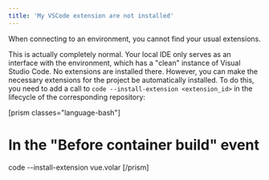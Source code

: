 ```yaml
---
title: 'My VSCode extension are not installed'
---
```


When connecting to an environment, you cannot find your usual extensions.

This is actually completely normal. Your local IDE only serves as an interface with the environment, which has a "clean" instance of Visual Studio Code. No extensions are installed there. However, you can make the necessary extensions for the project be automatically installed. To do this, you need to add a call to `code --install-extension <extension_id>` in the lifecycle of the corresponding repository:

[prism classes="language-bash"]
# In the "Before container build" event
code --install-extension vue.volar
[/prism]
